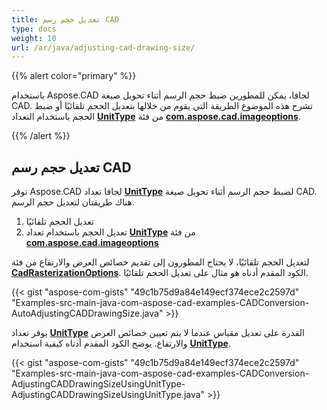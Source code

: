 ```yaml
---
title: تعديل حجم رسم CAD
type: docs
weight: 10
url: /ar/java/adjusting-cad-drawing-size/
---
```


{{% alert color="primary" %}}

باستخدام Aspose.CAD لجافا، يمكن للمطورين ضبط حجم الرسم أثناء تحويل صيغة CAD. تشرح هذه الموضوع الطريقة التي يقوم من خلالها بتعديل الحجم تلقائيًا أو ضبط الحجم باستخدام التعداد [**UnitType**](https://reference.aspose.com/cad/java/com.aspose.cad.imageoptions/UnitType) من فئة [**com.aspose.cad.imageoptions**](https://reference.aspose.com/cad/java/com.aspose.cad.imageoptions/package-frame).

{{% /alert %}}

## **تعديل حجم رسم CAD**

توفر Aspose.CAD لجافا تعداد [**UnitType**](https://reference.aspose.com/cad/java/com.aspose.cad.imageoptions/UnitType) لضبط حجم الرسم أثناء تحويل صيغة CAD. هناك طريقتان لتعديل حجم الرسم.

1. تعديل الحجم تلقائيًا
1. تعديل الحجم باستخدام تعداد [**UnitType**](https://reference.aspose.com/cad/java/com.aspose.cad.imageoptions/UnitType) من فئة [**com.aspose.cad.imageoptions**](https://reference.aspose.com/cad/java/com.aspose.cad.imageoptions/package-frame)

لتعديل الحجم تلقائيًا، لا يحتاج المطورون إلى تقديم خصائص العرض والارتفاع من فئة [**CadRasterizationOptions**](https://reference.aspose.com/cad/java/com.aspose.cad.imageoptions/CadRasterizationOptions). الكود المقدم أدناه هو مثال على تعديل الحجم تلقائيًا.

{{< gist "aspose-com-gists" "49c1b75d9a84e149ecf374ece2c2597d" "Examples-src-main-java-com-aspose-cad-examples-CADConversion-AutoAdjustingCADDrawingSize.java" >}}

يوفر تعداد [**UnitType**](https://reference.aspose.com/cad/java/com.aspose.cad.imageoptions/UnitType) القدرة على تعديل مقياس عندما لا يتم تعيين خصائص العرض والارتفاع. يوضح الكود المقدم أدناه كيفية استخدام [**UnitType**](https://reference.aspose.com/cad/java/com.aspose.cad.imageoptions/UnitType).

{{< gist "aspose-com-gists" "49c1b75d9a84e149ecf374ece2c2597d" "Examples-src-main-java-com-aspose-cad-examples-CADConversion-AdjustingCADDrawingSizeUsingUnitType-AdjustingCADDrawingSizeUsingUnitType.java" >}}
